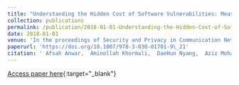 ```yaml
---
title: "Understanding the Hidden Cost of Software Vulnerabilities: Measurements and Predictions"
collection: publications
permalink: /publication/2018-01-01-Understanding-the-Hidden-Cost-of-Software-Vulnerabilities-Measurements-and-Predictions
date: 2018-01-01
venue: 'In the proceedings of Security and Privacy in Communication Networks - 14th International Conference, SecureComm 2018, Singapore, August 8-10, 2018, Proceedings, Part I'
paperurl: 'https://doi.org/10.1007/978-3-030-01701-9\_21'
citation: ' Afsah Anwar,  Aminollah Khormali,  DaeHun Nyang,  Aziz Mohaisen, &quot;Understanding the Hidden Cost of Software Vulnerabilities: Measurements and Predictions.&quot; In the proceedings of Security and Privacy in Communication Networks - 14th International Conference, SecureComm 2018, Singapore, August 8-10, 2018, Proceedings, Part I, 2018.'
---
```

[Access paper here](https://doi.org/10.1007/978-3-030-01701-9\_21){:target="_blank"}
